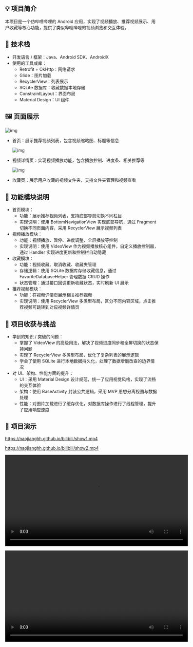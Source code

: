 ## 💡 项目简介

本项目是一个仿哔哩哔哩的 Android 应用，实现了视频播放、推荐视频展示、用户收藏等核心功能，提供了类似哔哩哔哩的视频浏览和交互体验。

## 🔧 技术栈

- 开发语言 / 框架：Java、Android SDK、AndroidX
- 使用的工具或库：
  - Retrofit + OkHttp：网络请求
  - Glide：图片加载
  - RecyclerView：列表展示
  - SQLite 数据库：收藏数据本地存储
  - ConstraintLayout：界面布局
  - Material Design：UI 组件

## 🖼️ 页面展示

 ![img](assets/1eda37cb9f34af1ab9e846038fd8f764.jpeg) 

- 首页：展示推荐视频列表，包含视频缩略图、标题等信息

   ![img](assets/0cf4dac7f7900c0d3896eef810e704c5.jpeg) 

- 视频详情页：实现视频播放功能，包含播放控制、进度条、相关推荐等

   ![img](assets/3597debbeb8c1549847991e4c5c5b93a.jpeg) 

- 收藏页：展示用户收藏的视频文件夹，支持文件夹管理和视频查看

## 📁 功能模块说明

- 首页模块：
  - 功能：展示推荐视频列表，支持底部导航切换不同栏目
  - 实现说明：使用 BottomNavigationView 实现底部导航，通过 Fragment 切换不同页面内容，采用 RecyclerView 展示视频列表
- 视频播放模块：
  - 功能：视频播放、暂停、进度调整、全屏播放等控制
  - 实现说明：使用 VideoView 作为视频播放核心组件，自定义播放控制器，通过 Handler 实现进度更新和控制栏自动隐藏
- 收藏模块：
  - 功能：视频收藏、取消收藏、收藏夹管理
  - 存储逻辑：使用 SQLite 数据库存储收藏信息，通过 FavoriteDatabaseHelper 管理数据 CRUD 操作
  - 状态管理：通过接口回调更新收藏状态，实时刷新 UI 展示
- 推荐视频模块：
  - 功能：在视频详情页展示相关推荐视频
  - 实现说明：使用 RecyclerView 多类型布局，区分不同内容区域，点击推荐视频可跳转到对应视频详情页

## 🚧 项目收获与挑战

- 学到的知识 / 突破的问题：
  - 掌握了 VideoView 的高级用法，解决了视频进度同步和全屏切换的状态保持问题
  - 实现了 RecyclerView 多类型布局，优化了复杂列表的展示逻辑
  - 学会了使用 SQLite 进行本地数据持久化，处理了数据增删改查的边界情况
- 对 UI、架构、性能方面的提升：
  - UI：采用 Material Design 设计规范，统一了应用视觉风格，实现了流畅的交互体验
  - 架构：使用 BaseActivity 封装公共逻辑，采用 MVP 思想分离视图与数据处理
  - 性能：对图片加载进行了缓存优化，对数据库操作进行了线程管理，提升了应用响应速度



##  📌 项目演示

 https://naojianghh.github.io/bilibili/show1.mp4 

 https://naojianghh.github.io/bilibili/show2.mp4 

 <video src="https://naojianghh.github.io/bilibili/show1.mp4" controls width="600">  你的浏览器不支持视频播放，请点击链接查看：https://用户名.github.io/仓库名/demo.mp4 </video> 

 <video src="https://naojianghh.github.io/bilibili/show2.mp4" controls width="600">  你的浏览器不支持视频播放，请点击链接查看：https://用户名.github.io/仓库名/demo.mp4 </video> 

